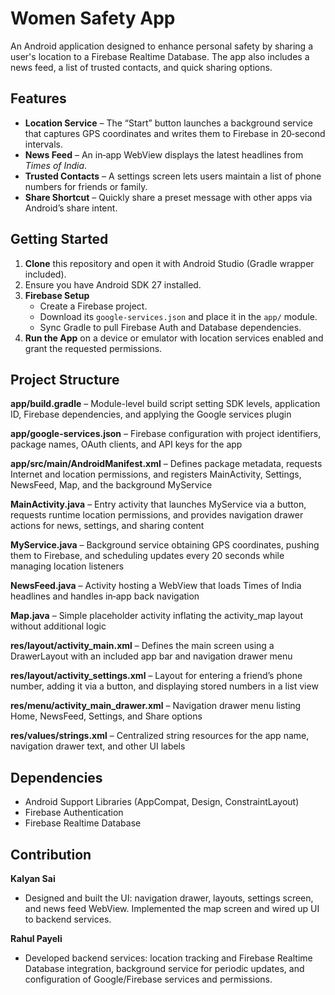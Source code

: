 # Women Safety App

An Android application designed to enhance personal safety by sharing a user's location to a Firebase Realtime Database. The app also includes a news feed, a list of 
trusted contacts, and quick sharing options.

## Features

- **Location Service** – The “Start” button launches a background service that captures GPS coordinates and writes them to Firebase in 20‑second intervals.  
- **News Feed** – An in‑app WebView displays the latest headlines from *Times of India*.  
- **Trusted Contacts** – A settings screen lets users maintain a list of phone numbers for friends or family.  
- **Share Shortcut** – Quickly share a preset message with other apps via Android’s share intent.

## Getting Started

1. **Clone** this repository and open it with Android Studio (Gradle wrapper included).
2. Ensure you have Android SDK 27 installed.
3. **Firebase Setup**  
   - Create a Firebase project.  
   - Download its `google-services.json` and place it in the `app/` module.  
   - Sync Gradle to pull Firebase Auth and Database dependencies.
4. **Run the App** on a device or emulator with location services enabled and grant the requested permissions.

## Project Structure

**app/build.gradle** – Module-level build script setting SDK levels, application ID, Firebase dependencies, and applying the Google services plugin

**app/google-services.json** – Firebase configuration with project identifiers, package names, OAuth clients, and API keys for the app

**app/src/main/AndroidManifest.xml** – Defines package metadata, requests Internet and location permissions, and registers MainActivity, Settings, NewsFeed, Map, and the background MyService

**MainActivity.java** – Entry activity that launches MyService via a button, requests runtime location permissions, and provides navigation drawer actions for news, settings, and sharing content

**MyService.java** – Background service obtaining GPS coordinates, pushing them to Firebase, and scheduling updates every 20 seconds while managing location listeners

**NewsFeed.java** – Activity hosting a WebView that loads Times of India headlines and handles in‑app back navigation

**Map.java** – Simple placeholder activity inflating the activity_map layout without additional logic

**res/layout/activity_main.xml** – Defines the main screen using a DrawerLayout with an included app bar and navigation drawer menu

**res/layout/activity_settings.xml** – Layout for entering a friend’s phone number, adding it via a button, and displaying stored numbers in a list view

**res/menu/activity_main_drawer.xml** – Navigation drawer menu listing Home, NewsFeed, Settings, and Share options

**res/values/strings.xml** – Centralized string resources for the app name, navigation drawer text, and other UI labels


## Dependencies

- Android Support Libraries (AppCompat, Design, ConstraintLayout)
- Firebase Authentication
- Firebase Realtime Database

## Contribution

**Kalyan Sai**	

- Designed and built the UI: navigation drawer, layouts, settings screen, and news feed WebView. Implemented the map screen and wired up UI to backend services.

**Rahul Payeli**

- Developed backend services: location tracking and Firebase Realtime Database integration, background service for periodic updates, and configuration of Google/Firebase services and permissions.

